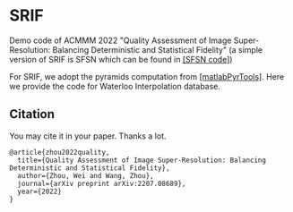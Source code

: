 # SRIF
Demo code of ACMMM 2022 "Quality Assessment of Image Super-Resolution: Balancing Deterministic and Statistical Fidelity" (a simple version of SRIF is SFSN which can be found in [[SFSN code]](https://github.com/weizhou-geek/SFSN))

For SRIF, we adopt the pyramids computation from [[matlabPyrTools]](https://github.com/LabForComputationalVision/matlabPyrTools). Here we provide the code for Waterloo Interpolation database. 

## Citation
You may cite it in your paper. Thanks a lot.

```
@article{zhou2022quality,
  title={Quality Assessment of Image Super-Resolution: Balancing Deterministic and Statistical Fidelity},
  author={Zhou, Wei and Wang, Zhou},
  journal={arXiv preprint arXiv:2207.08689},
  year={2022}
}
```
